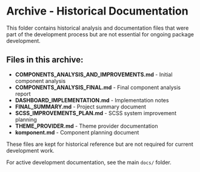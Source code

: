 # Archive - Historical Documentation

This folder contains historical analysis and documentation files that were part of the development process but are not essential for ongoing package development.

## Files in this archive:

- **COMPONENTS_ANALYSIS_AND_IMPROVEMENTS.md** - Initial component analysis
- **COMPONENTS_ANALYSIS_FINAL.md** - Final component analysis report
- **DASHBOARD_IMPLEMENTATION.md** - Implementation notes
- **FINAL_SUMMARY.md** - Project summary document
- **SCSS_IMPROVEMENTS_PLAN.md** - SCSS system improvement planning
- **THEME_PROVIDER.md** - Theme provider documentation
- **komponent.md** - Component planning document

These files are kept for historical reference but are not required for current development work.

For active development documentation, see the main `docs/` folder.
